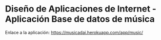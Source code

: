 # Diseño de Aplicaciones de Internet - Aplicación Base de datos de música
Enlace a la aplicación: https://musicadai.herokuapp.com/app/music/
